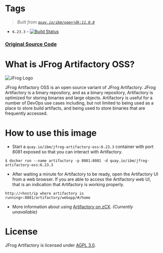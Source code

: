 # Tags
> _Built from [`quay.io/ibm/openjdk:11.0.8`](https://quay.io/repository/ibm/openjdk?tab=info)_
-	`6.23.3` - [![Build Status](https://travis-ci.com/lcarcaramo/jfrog-artifactory-oss.svg?branch=main)](https://travis-ci.com/lcarcaramo/jfrog-artifactory-oss)

### __[Original Source Code](https://bintray.com/jfrog/artifactory/jfrog-artifactory-oss-zip)__

# What is JFrog Artifactory OSS?

![JFrog Logo](https://media.jfrog.com/wp-content/uploads/2019/11/20130211/artifactory-product-logo-1.png.webp)

JFrog Artifactory OSS is an open source variant of JFrog Artifactory. JFrog Artifactory is a binary repository, and as a binary repository, Artifactory is optimized for storing binaries and large objects. Artifactory is useful for a number of DevOps use cases including, but not limited to being used as a place to store build artifacts, and being used to store binaries that are frequently accessed.

# How to use this image

* Start a `quay.io/ibm/jfrog-artifactory-oss:6.23.3` container with port 8081 exposed so that you can interact with Artifactory.
```console
$ docker run --name artifactory -p 8081:8081 -d quay.io/ibm/jfrog-artifactory-oss:6.23.3
```
* After waiting a minute for Artifactory to be ready, open the Artifactory UI from a web browser. If you are able to access the Artifactory web UI, that is an indication that Artifactory is working properly.

`http://<host/ip where artifactory is running>:8081/artifactory/webapp/#/home`

* More information about using [Artifactory on zCX](). _(Currently unavailable)_

# License

JFrog Artifactory is licensed under [AGPL 3.0](https://www.gnu.org/licenses/agpl-3.0.html).
